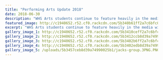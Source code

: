 ```yaml
---
title: "Performing Arts Update 2018"
date: 2018-06-30
description: "WHS Arts students continue to feature heavily in the media with reports of their on-going successes both locally and..."
featured_image: http://c1940652.r52.cf0.rackcdn.com/5b340b61ff2a7c6bfc002554/Rock1-The-Remnant-1st-place300.gif
excerpt: "WHS Arts students continue to feature heavily in the media with reports of their on-going successes on stage, in exhibitions, both locally and in the North Island."
gallery_image_1: http://c1940652.r52.cf0.rackcdn.com/5b3410ceff2a7c6bfc002556/Sophia-Unga-Chron-3-May.jpg
gallery_image_2: http://c1940652.r52.cf0.rackcdn.com/5b3412ccb8d39a74990025a3/Sheila-Winn-Shakespeare-Festival-4-students-photo.jpg
gallery_image_3: http://c1940652.r52.cf0.rackcdn.com/5b3402b6ff2a7c6bfc00254a/Rock1-The-Remnant-1st-place.gif
gallery_image_4: http://c1940652.r52.cf0.rackcdn.com/5b3402edb8d39a749900259b/Rockq-Pantheon-2nd-place.gif
gallery_image_5: /uploads/5b3457ceb8d39a74990025b1/jacks-group.3PNG.PNG
---
```

